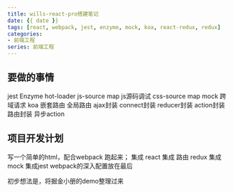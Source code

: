 ```yaml
---
title: wills-react-pro搭建笔记
date: {{ date }}
tags: [react, webpack, jest, enzyme, mock, koa, react-redux, redux]
categories: 
- 前端工程
series: 前端工程
---
```


## 要做的事情

jest Enzyme
hot-loader
js-source map
js源码调试
css-source map
mock
跨域请求 koa
嵌套路由
全局路由
ajax封装
connect封装
reducer封装
action封装
路由封装
异步action

## 项目开发计划
写一个简单的html，配合webpack 跑起来；
集成 react
集成 路由 redux
集成mock
集成jest
webpack的深入配置放在最后

初步想法是，将掘金小册的demo整理过来


